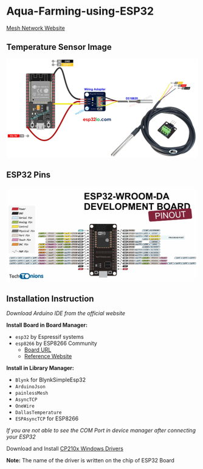 # Aqua-Farming-using-ESP32

[Mesh Network Website](https://randomnerdtutorials.com/esp-mesh-esp32-esp8266-painlessmesh/)


## Temperature Sensor Image

![Image](./Images/esp32-temperature-sensor.jpg)
<!-- ![Image](https://esp32io.com/images/cover/esp32-temperature-sensor.jpg) -->

## ESP32 Pins 

![Image](./Images/ESP32_Pins.png)

## Installation Instruction

_Download Arduino IDE from the official website_

**Install Board in Board Manager:**
- `esp32` by Espressif systems 
- `esp8266` by ESP8266 Community 
    - [Board URL](http://arduino.esp8266.com/stable/package_esp8266com_index.json) 
    - [Reference Website](https://randomnerdtutorials.com/how-to-install-esp8266-board-arduino-ide)

**Install in Library Manager:**
- `Blynk` for BlynkSimpleEsp32
- `ArduinoJson`
- `painlessMesh`
- `AsyncTCP`
- `OneWire`
- `DallasTemperature`
- `ESPAsyncTCP` for ESP8266

*If you are not able to see the COM Port in device manager after connecting your ESP32*

Download and Install [CP210x Windows Drivers](https://www.silabs.com/developers/usb-to-uart-bridge-vcp-drivers?tab=downloads)

**Note:** The name of the driver is written on the chip of ESP32 Board